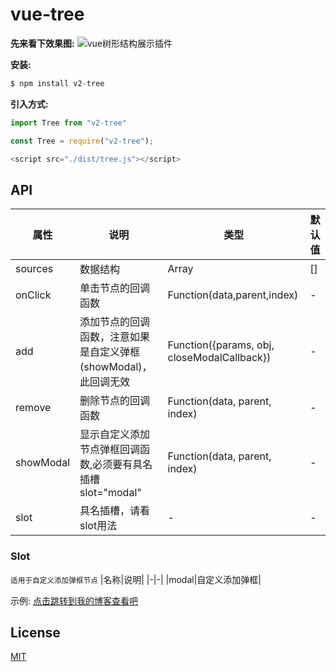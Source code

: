 # vue-tree

**先来看下效果图:**
![vue树形结构展示插件](http://p3x5m4etk.bkt.clouddn.com/1536200555123w3nqi8dix3)

**安装:**
```js
$ npm install v2-tree
```
**引入方式:**
```js
import Tree from "v2-tree"

const Tree = require("v2-tree");

<script src="./dist/tree.js"></script>
```


## API
|属性|说明|类型|默认值|
|-|-|-|-|
|sources|数据结构|Array|[]|
|onClick|单击节点的回调函数|Function(data,parent,index)|-|
|add|添加节点的回调函数，注意如果是自定义弹框(showModal)，此回调无效|Function({params, obj, closeModalCallback})|-|
|remove|删除节点的回调函数|Function(data, parent, index)|-|
|showModal|显示自定义添加节点弹框回调函数,必须要有具名插槽slot="modal"|Function(data, parent, index)|-|
|slot|具名插槽，请看slot用法|-|-|

### Slot
<small>适用于自定义添加弹框节点</small>
|名称|说明|
|-|-|
|modal|自定义添加弹框|

示例: 
[点击跳转到我的博客查看吧](http://www.yjgeek.com/article/2018-09-06/vue%E6%A0%91%E5%BD%A2%E7%BB%93%E6%9E%84(%E9%87%91%E5%AD%97%E5%A1%94)%E6%8F%92%E4%BB%B6)

## License
[MIT](http://opensource.org/licenses/MIT)